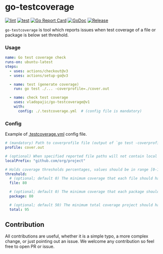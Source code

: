 # go-testcoverage

[![lint](https://github.com/vladopajic/go-testcoverage/actions/workflows/lint.yml/badge.svg?branch=main)](https://github.com/vladopajic/go-testcoverage/actions/workflows/lint.yml)
[![test](https://github.com/vladopajic/go-testcoverage/actions/workflows/test.yml/badge.svg?branch=main)](https://github.com/vladopajic/go-testcoverage/actions/workflows/test.yml)
[![Go Report Card](https://goreportcard.com/badge/github.com/vladopajic/go-testcoverage?cache=v1)](https://goreportcard.com/report/github.com/vladopajic/go-testcoverage)
[![GoDoc](https://godoc.org/github.com/vladopajic/go-testcoverage?status.svg)](https://godoc.org/github.com/vladopajic/go-testcoverage)
[![Release](https://img.shields.io/github/release/vladopajic/go-testcoverage.svg?style=flat-square)](https://github.com/vladopajic/go-testcoverage/releases/latest)


`go-testcoverage` is tool which reports issues when test coverage of a file or package is below set threshold.

### Usage

```yml
name: Go test coverage check
runs-on: ubuntu-latest
steps:
  - uses: actions/checkout@v3
  - uses: actions/setup-go@v3

  - name: test (generate coverage)
    run: go test ./... -coverprofile=./cover.out

  - name: check test coverage
    uses: vladopajic/go-testcoverage@v1
    with:
      config: ./.testcoverage.yml  # (config file is mandatory)
```

### Config
Example of [.testcoverage.yml](./.testcoverage.example.yml) config file.

```yml
# (mandatory) Path to coverprofile file (output of `go test -coverprofile` command)
profile: cover.out

# (optional) When specified reported file paths will not contain local prefix in the output
localPrefix: "github.com/org/project"

# Holds coverage thresholds percentages, values should be in range [0-100]
threshold:
  # (optional; default 0) The minimum coverage that each file should have
  file: 80

  # (optional; default 0) The minimum coverage that each package should have
  package: 80

  # (optional; default 50) The minimum total coverage project should have
  total: 95
```

## Contribution

All contributions are useful, whether it is a simple typo, a more complex change, or just pointing out an issue. We welcome any contribution so feel free to open PR or issue. 
